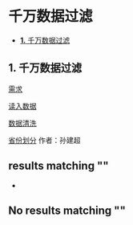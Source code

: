 # 千万数据过滤

* [**1.** 千万数据过滤](./#千万数据过滤)

## 1. 千万数据过滤 <a id="&#x5343;&#x4E07;&#x6570;&#x636E;&#x8FC7;&#x6EE4;"></a>

[需求](http://www.topgoer.com/%E9%A1%B9%E7%9B%AE/%E5%8D%83%E4%B8%87%E6%95%B0%E6%8D%AE%E8%BF%87%E6%BB%A4/需求.html)

[读入数据](http://www.topgoer.com/%E9%A1%B9%E7%9B%AE/%E5%8D%83%E4%B8%87%E6%95%B0%E6%8D%AE%E8%BF%87%E6%BB%A4/读入数据.html)

[数据清洗](http://www.topgoer.com/%E9%A1%B9%E7%9B%AE/%E5%8D%83%E4%B8%87%E6%95%B0%E6%8D%AE%E8%BF%87%E6%BB%A4/数据清洗.html)

[省份划分](http://www.topgoer.com/%E9%A1%B9%E7%9B%AE/%E5%8D%83%E4%B8%87%E6%95%B0%E6%8D%AE%E8%BF%87%E6%BB%A4/省份划分.html) 作者：孙建超

##  results matching ""

* 
## No results matching ""

